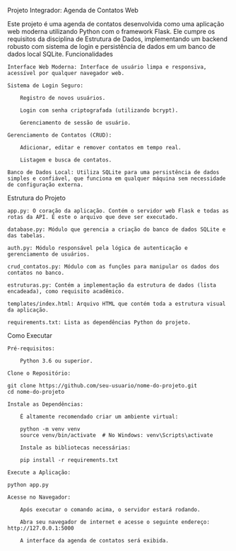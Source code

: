 Projeto Integrador: Agenda de Contatos Web

Este projeto é uma agenda de contatos desenvolvida como uma aplicação web moderna utilizando Python com o framework Flask. Ele cumpre os requisitos da disciplina de Estrutura de Dados, implementando um backend robusto com sistema de login e persistência de dados em um banco de dados local SQLite.
Funcionalidades

    Interface Web Moderna: Interface de usuário limpa e responsiva, acessível por qualquer navegador web.

    Sistema de Login Seguro:

        Registro de novos usuários.

        Login com senha criptografada (utilizando bcrypt).

        Gerenciamento de sessão de usuário.

    Gerenciamento de Contatos (CRUD):

        Adicionar, editar e remover contatos em tempo real.

        Listagem e busca de contatos.

    Banco de Dados Local: Utiliza SQLite para uma persistência de dados simples e confiável, que funciona em qualquer máquina sem necessidade de configuração externa.

Estrutura do Projeto

    app.py: O coração da aplicação. Contém o servidor web Flask e todas as rotas da API. É este o arquivo que deve ser executado.

    database.py: Módulo que gerencia a criação do banco de dados SQLite e das tabelas.

    auth.py: Módulo responsável pela lógica de autenticação e gerenciamento de usuários.

    crud_contatos.py: Módulo com as funções para manipular os dados dos contatos no banco.

    estruturas.py: Contém a implementação da estrutura de dados (lista encadeada), como requisito acadêmico.

    templates/index.html: Arquivo HTML que contém toda a estrutura visual da aplicação.

    requirements.txt: Lista as dependências Python do projeto.

Como Executar

    Pré-requisitos:

        Python 3.6 ou superior.

    Clone o Repositório:

    git clone https://github.com/seu-usuario/nome-do-projeto.git
    cd nome-do-projeto

    Instale as Dependências:

        É altamente recomendado criar um ambiente virtual:

        python -m venv venv
        source venv/bin/activate  # No Windows: venv\Scripts\activate

        Instale as bibliotecas necessárias:

        pip install -r requirements.txt

    Execute a Aplicação:

    python app.py

    Acesse no Navegador:

        Após executar o comando acima, o servidor estará rodando.

        Abra seu navegador de internet e acesse o seguinte endereço: http://127.0.0.1:5000

        A interface da agenda de contatos será exibida.